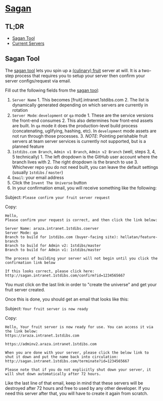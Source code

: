 [sagan-repo]: https://github.com/1stdibs/sagan
[sagan-tool]: http://sagan.intranet.1stdibs.com/
[servers]: http://sagan.intranet.1stdibs.com/version/ 
[culinary-fruits]: https://en.wikipedia.org/wiki/List_of_culinary_fruits

# [Sagan][sagan-repo]

## TL;DR

- [Sagan Tool][sagan-tool]
- [Current Servers][servers]

## Sagan Tool

The [sagan tool][sagan-tool] lets you spin up a [(culinary) fruit][culinary-fruits] server at will. It is a two-step process that requires you to setup your server then confirm your server configs/request via email.

Fill out the following fields from the [sagan tool][sagan-tool]:

  1. `Server Name`
    1. This becomes [fruit].intranet.1stdibs.com
    2. The list is dynamically generated depending on which servers are currently in rotation
  2. `Server Mode`: `development` or `qa` mode
    1. These are the service versions the front-end consumes
    2. This also determines how front-end assets are built. In `qa` mode it does the production-level build process  (concatenating, uglifying, hashing, etc). In `development` mode assets are not run through those processes.
    3. *NOTE*: Pointing perishable fruit servers at team server services is currently not supported, but is a planned feature
  3. `1stdibs.com Branch`, `Admin v1 Branch`, `Admin v2 Branch` (well, steps 3, 4, 5 technically)
    1. The left dropdown is the GitHub user account where the branch lives with
    2. The right dropdown is the branch to use
    3. Whichever repo you do not need built, you can leave the default settings (usually `1stdibs` / `master`)
  4. `Email`: your email address
  5. Click the `Invent The Universe` button
  6. In your confirmation email, you will receive something like the following:
  
Subject: `Please confirm your fruit server request`

Copy:
```text
Hello,
Please confirm your request is correct, and then click the link below:

Server Name: araza.intranet.1stdibs.coerver 
Server Mode: qa
Branch to build for 1stdibs.com (buyer-facing site): hellatan/feature-branch
Branch to build for Admin v2: 1stdibs/master
Branch to build for Admin v1: 1stdibs/master

The process of building your server will not begin until you click the confirmation link below

If this looks correct, please click here:
http://sagan.intranet.1stdibs.com/confirm?id=1234565667
```

You must click on the last link in order to "create the universe" and get your fruit server created.

Once this is done, you should get an email that looks like this:

Subject: `Your fruit server is now ready`

Copy:
```text
Hello, Your fruit server is now ready for use. You can access it via the link below:
https://araza.intranet.1stdibs.com

https://adminv2.araza.intranet.1stdibs.com

When you are done with your server, please click the below link to shut it down and put the name back into circulation:
http://sagan.intranet.1stdibs.com/terminate?id=1234565667

Please note that if you do not explicitly shut down your server, it will shut down automatically after 72 hours.
```

Like the last line of that email, keep in mind that these servers will be destroyed after 72 hours and free to used by any other developer. If you need this server after that, you will have to create it again from scratch.
